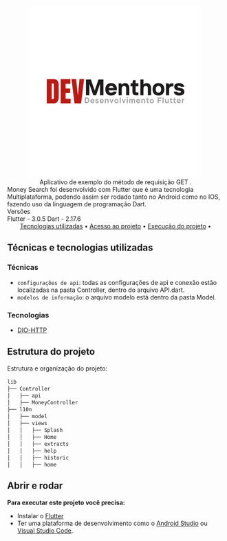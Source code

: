 <div align="center">
  <br>
  <img src="readme/logo.png" alt="Tanger">
  <br>
</div>

<div align="center">Aplicativo de exemplo do método de requisição GET .</div>
<div align="left">Money Search foi desenvolvido com Flutter que é uma tecnologia Multiplataforma, podendo
assim ser rodado tanto no Android como no IOS, fazendo uso da linguagem de programação Dart.</div>

<div align="left">Versões</div>
<div align="left">
Flutter - 3.0.5
Dart - 2.17.6 </div>

<div align="center">
  <a href="#tecnicas-e-tecnologias-utilizadas">Tecnologias utilizadas</a> •
  <a href="#acesso-ao-projeto">Acesso ao projeto</a> •
  <a href="#abrir-e-rodar">Execução do projeto</a> •
</div>

## Técnicas e tecnologias utilizadas

### Técnicas
- `configurações de api`: todas as configurações de api e conexão estão localizadas na pasta Controller, dentro do arquivo API.dart.
- `modelos de informação`: o arquivo modelo está dentro da pasta Model.


### Tecnologias
- [DIO-HTTP](https://pub.dev/packages/dio)


## Estrutura do projeto

Estrutura e organização do projeto:
```
lib
├── Controller
│   ├── api
│   ├── MoneyController
├── l10n
│   ├── model
│   ├── views
│   │   ├── Splash
│   │   ├── Home
│   │   ├── extracts
│   │   ├── help
│   │   ├── historic
│   │   ├── home
```

## Abrir e rodar

**Para executar este projeto você precisa:**

- Instalar o [Flutter](https://flutter.dev/docs/get-started/install)
- Ter uma plataforma de desenvolvimento como o [Android Studio](https://developer.android.com/studio) ou [Visual Studio Code](https://code.visualstudio.com/).